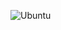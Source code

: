 ![Ubuntu](https://user-images.githubusercontent.com/76860968/140549874-a8372941-339c-40ad-b636-9535f998dcc1.png)
